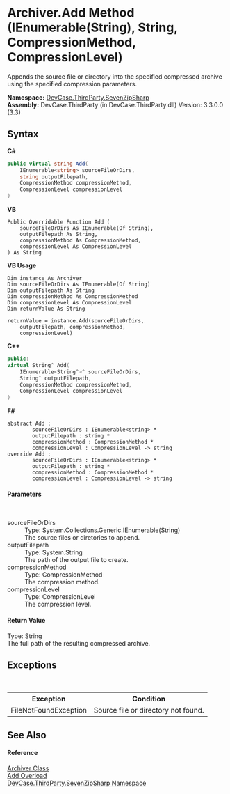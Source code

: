# Archiver.Add Method (IEnumerable(String), String, CompressionMethod, CompressionLevel)
 

Appends the source file or directory into the specified compressed archive using the specified compression parameters.

**Namespace:**&nbsp;<a href="N_DevCase_ThirdParty_SevenZipSharp">DevCase.ThirdParty.SevenZipSharp</a><br />**Assembly:**&nbsp;DevCase.ThirdParty (in DevCase.ThirdParty.dll) Version: 3.3.0.0 (3.3)

## Syntax

**C#**<br />
``` C#
public virtual string Add(
	IEnumerable<string> sourceFileOrDirs,
	string outputFilepath,
	CompressionMethod compressionMethod,
	CompressionLevel compressionLevel
)
```

**VB**<br />
``` VB
Public Overridable Function Add ( 
	sourceFileOrDirs As IEnumerable(Of String),
	outputFilepath As String,
	compressionMethod As CompressionMethod,
	compressionLevel As CompressionLevel
) As String
```

**VB Usage**<br />
``` VB Usage
Dim instance As Archiver
Dim sourceFileOrDirs As IEnumerable(Of String)
Dim outputFilepath As String
Dim compressionMethod As CompressionMethod
Dim compressionLevel As CompressionLevel
Dim returnValue As String

returnValue = instance.Add(sourceFileOrDirs, 
	outputFilepath, compressionMethod, 
	compressionLevel)
```

**C++**<br />
``` C++
public:
virtual String^ Add(
	IEnumerable<String^>^ sourceFileOrDirs, 
	String^ outputFilepath, 
	CompressionMethod compressionMethod, 
	CompressionLevel compressionLevel
)
```

**F#**<br />
``` F#
abstract Add : 
        sourceFileOrDirs : IEnumerable<string> * 
        outputFilepath : string * 
        compressionMethod : CompressionMethod * 
        compressionLevel : CompressionLevel -> string 
override Add : 
        sourceFileOrDirs : IEnumerable<string> * 
        outputFilepath : string * 
        compressionMethod : CompressionMethod * 
        compressionLevel : CompressionLevel -> string 
```


#### Parameters
&nbsp;<dl><dt>sourceFileOrDirs</dt><dd>Type: System.Collections.Generic.IEnumerable(String)<br />The source files or diretories to append.</dd><dt>outputFilepath</dt><dd>Type: System.String<br />The path of the output file to create.</dd><dt>compressionMethod</dt><dd>Type: CompressionMethod<br />The compression method.</dd><dt>compressionLevel</dt><dd>Type: CompressionLevel<br />The compression level.</dd></dl>

#### Return Value
Type: String<br />The full path of the resulting compressed archive.

## Exceptions
&nbsp;<table><tr><th>Exception</th><th>Condition</th></tr><tr><td>FileNotFoundException</td><td>Source file or directory not found.</td></tr></table>

## See Also


#### Reference
<a href="T_DevCase_ThirdParty_SevenZipSharp_Archiver">Archiver Class</a><br /><a href="Overload_DevCase_ThirdParty_SevenZipSharp_Archiver_Add">Add Overload</a><br /><a href="N_DevCase_ThirdParty_SevenZipSharp">DevCase.ThirdParty.SevenZipSharp Namespace</a><br />